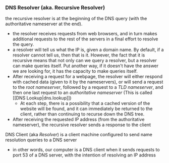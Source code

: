 
### DNS Resolver (aka. Recursive Resolver)
the recursive resolver is at the beginning of the DNS query (with the authoritative nameserver at the end).
- the resolver receives requests from web browsers, and in turn makes additional requests to the rest of the servers in a final effort to resolve the query. 
- a resolver will tell us what the IP is, given a domain name. By default, if a resolver cannot tell us, then that is it. However, the fact that it is recursive means that not only can we query a resolver, but a resolver can make queries itself. Put another way, if it doesn't have the answer we are looking for, it has the capacity to make queries itself. 
- After receiving a request for a webpage, the resolver will either respond with cached data (given to it by the nameservers), or will send a request to the *root nameserver*, followed by a request to a *TLD nameserver*, and then one last request to an *authoritative nameserver* (This is called [[DNS Lookup|dns.lookup]])
	- At each step, there is a possibility that a cached version of the website will be found, and it can immediately be returned to the client, rather than continuing to recurse down the DNS tree.
- After receiving the requested IP address (from the authoritative nameserver), the recursive resolver sends a response to the client

DNS Client (aka *Resolver*) is a client machine configured to send name resolution queries to a DNS server
- in other words, our computer is a DNS client when it sends requests to port 53 of a DNS server, with the intention of resolving an IP address  
